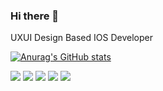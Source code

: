### Hi there 👋
UXUI Design Based IOS Developer

[![Anurag's GitHub stats](https://github-readme-stats.vercel.app/api?username=seosieve&show_icons=true&theme=github_dark)](https://github.com/anuraghazra/github-readme-stats)

<img src="https://img.shields.io/badge/iOS-000000?style=flat-square&logo=ios&logoColor=white"/></a>
<img src="https://img.shields.io/badge/swift-F05138?style=flat-square&logo=swift&logoColor=white"/></a>
<img src="https://img.shields.io/badge/ReactiveX-B7178C?style=flat-square&logo=ReactiveX&logoColor=white"/></a>
<img src="https://img.shields.io/badge/UIkit-2396F3?style=flat-square&logo=UIkit&logoColor=white"/></a>
<img src="https://img.shields.io/badge/unrealengine-%23313131.svg?style=flat-square&logo=unrealengine&logoColor=white"/></a>


